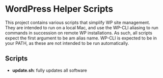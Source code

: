 # WordPress Helper Scripts

This project contains various scripts that simplify WP site management. They are intended to run on a local Mac, and use the WP-CLI aliasing to run commands in succession on remote WP installations. As such, all scripts expect the first argument to be am alias name. WP-CLI is expected to be in your PATH, as these are not intended to be run automatically.

## Scripts

* **update.sh**: fully updates all software
